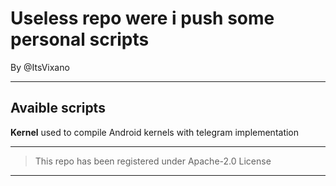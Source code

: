 # Useless repo were i push some personal scripts 

By @ItsVixano

---------------------------

## Avaible scripts

**Kernel** used to compile Android kernels with telegram implementation

---------------------------

> This repo has been registered under Apache-2.0 License

---------------------------
